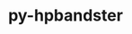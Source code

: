 ---
title: "py-hpbandster"
layout: cache
categories: [package, develop]
meta: {"versions": ["0.7.4"], "compilers": ["gcc@=11.1.0", "gcc@=11.4.0", "gcc@=9.4.0", "oneapi@=2023.2.0", "oneapi@=2023.2.1"], "oss": ["ubuntu20.04"], "platforms": ["linux"], "targets": ["aarch64", "neoverse_v1", "ppc64le", "x86_64_v3"], "stacks": ["e4s", "e4s-arm", "e4s-neoverse_v1", "e4s-oneapi", "e4s-power", "root"], "num_specs": 103, "num_specs_by_stack": {"root": 103, "e4s-arm": 9, "e4s-neoverse_v1": 14, "e4s-power": 26, "e4s": 25, "e4s-oneapi": 29}}
spec_details: [{"hash": "ro5voba7yxu7rih2yt5oveh7giooazbe", "compiler": "gcc@=11.4.0", "versions": ["0.7.4"], "os": "ubuntu20.04", "platform": "linux", "target": "aarch64", "variants": ["build_system=python_pip"], "stacks": ["root", "e4s-arm"], "size": "-", "tarball": "https://binaries.spack.io/develop/build_cache/linux-ubuntu20.04-aarch64/gcc-11.4.0/py-hpbandster-0.7.4/linux-ubuntu20.04-aarch64-gcc-11.4.0-py-hpbandster-0.7.4-ro5voba7yxu7rih2yt5oveh7giooazbe.spack"}, {"hash": "aeslnzdqp72cgdi4fx4ykfc2jdfdhfjw", "compiler": "gcc@=11.4.0", "versions": ["0.7.4"], "os": "ubuntu20.04", "platform": "linux", "target": "aarch64", "variants": ["build_system=python_pip"], "stacks": ["root", "e4s-arm"], "size": "-", "tarball": "https://binaries.spack.io/develop/build_cache/linux-ubuntu20.04-aarch64/gcc-11.4.0/py-hpbandster-0.7.4/linux-ubuntu20.04-aarch64-gcc-11.4.0-py-hpbandster-0.7.4-aeslnzdqp72cgdi4fx4ykfc2jdfdhfjw.spack"}, {"hash": "dtlga5sgqjmv4fmwppry5szid42aeo25", "compiler": "gcc@=11.4.0", "versions": ["0.7.4"], "os": "ubuntu20.04", "platform": "linux", "target": "aarch64", "variants": ["build_system=python_pip"], "stacks": ["root", "e4s-arm"], "size": "-", "tarball": "https://binaries.spack.io/develop/build_cache/linux-ubuntu20.04-aarch64/gcc-11.4.0/py-hpbandster-0.7.4/linux-ubuntu20.04-aarch64-gcc-11.4.0-py-hpbandster-0.7.4-dtlga5sgqjmv4fmwppry5szid42aeo25.spack"}, {"hash": "oos55dmj62fukginzgyrygouhbbjeb62", "compiler": "gcc@=11.4.0", "versions": ["0.7.4"], "os": "ubuntu20.04", "platform": "linux", "target": "aarch64", "variants": ["build_system=python_pip"], "stacks": ["root", "e4s-arm"], "size": "-", "tarball": "https://binaries.spack.io/develop/build_cache/linux-ubuntu20.04-aarch64/gcc-11.4.0/py-hpbandster-0.7.4/linux-ubuntu20.04-aarch64-gcc-11.4.0-py-hpbandster-0.7.4-oos55dmj62fukginzgyrygouhbbjeb62.spack"}, {"hash": "va3x3q4yyaot7oizbve2cacvgkllzbmt", "compiler": "gcc@=11.4.0", "versions": ["0.7.4"], "os": "ubuntu20.04", "platform": "linux", "target": "aarch64", "variants": ["build_system=python_pip"], "stacks": ["root", "e4s-arm"], "size": "-", "tarball": "https://binaries.spack.io/develop/build_cache/linux-ubuntu20.04-aarch64/gcc-11.4.0/py-hpbandster-0.7.4/linux-ubuntu20.04-aarch64-gcc-11.4.0-py-hpbandster-0.7.4-va3x3q4yyaot7oizbve2cacvgkllzbmt.spack"}, {"hash": "3eudsdh7oydgbeabn3jag27bdtzurzwr", "compiler": "gcc@=11.4.0", "versions": ["0.7.4"], "os": "ubuntu20.04", "platform": "linux", "target": "aarch64", "variants": ["build_system=python_pip"], "stacks": ["root", "e4s-arm"], "size": "-", "tarball": "https://binaries.spack.io/develop/build_cache/linux-ubuntu20.04-aarch64/gcc-11.4.0/py-hpbandster-0.7.4/linux-ubuntu20.04-aarch64-gcc-11.4.0-py-hpbandster-0.7.4-3eudsdh7oydgbeabn3jag27bdtzurzwr.spack"}, {"hash": "72ujkhnszj2txo5qjkhsvyonl7kh7tnp", "compiler": "gcc@=11.4.0", "versions": ["0.7.4"], "os": "ubuntu20.04", "platform": "linux", "target": "aarch64", "variants": ["build_system=python_pip"], "stacks": ["root", "e4s-arm"], "size": "-", "tarball": "https://binaries.spack.io/develop/build_cache/linux-ubuntu20.04-aarch64/gcc-11.4.0/py-hpbandster-0.7.4/linux-ubuntu20.04-aarch64-gcc-11.4.0-py-hpbandster-0.7.4-72ujkhnszj2txo5qjkhsvyonl7kh7tnp.spack"}, {"hash": "atlgrix6kyzxisgw4sb5xacu7ujio37r", "compiler": "gcc@=11.4.0", "versions": ["0.7.4"], "os": "ubuntu20.04", "platform": "linux", "target": "aarch64", "variants": ["build_system=python_pip"], "stacks": ["root", "e4s-arm"], "size": "-", "tarball": "https://binaries.spack.io/develop/build_cache/linux-ubuntu20.04-aarch64/gcc-11.4.0/py-hpbandster-0.7.4/linux-ubuntu20.04-aarch64-gcc-11.4.0-py-hpbandster-0.7.4-atlgrix6kyzxisgw4sb5xacu7ujio37r.spack"}, {"hash": "fxbktplbdfzi6roto4bliaydcguxqdre", "compiler": "gcc@=11.4.0", "versions": ["0.7.4"], "os": "ubuntu20.04", "platform": "linux", "target": "aarch64", "variants": ["build_system=python_pip"], "stacks": ["root", "e4s-arm"], "size": "-", "tarball": "https://binaries.spack.io/develop/build_cache/linux-ubuntu20.04-aarch64/gcc-11.4.0/py-hpbandster-0.7.4/linux-ubuntu20.04-aarch64-gcc-11.4.0-py-hpbandster-0.7.4-fxbktplbdfzi6roto4bliaydcguxqdre.spack"}, {"hash": "sbg4bd33swub5tcy3fsm2ewpgafnxsym", "compiler": "gcc@=11.4.0", "versions": ["0.7.4"], "os": "ubuntu20.04", "platform": "linux", "target": "neoverse_v1", "variants": ["build_system=python_pip"], "stacks": ["root", "e4s-neoverse_v1"], "size": "-", "tarball": "https://binaries.spack.io/develop/build_cache/linux-ubuntu20.04-neoverse_v1/gcc-11.4.0/py-hpbandster-0.7.4/linux-ubuntu20.04-neoverse_v1-gcc-11.4.0-py-hpbandster-0.7.4-sbg4bd33swub5tcy3fsm2ewpgafnxsym.spack"}, {"hash": "qc74azjf6j2rg6kdudthnbyqogvdprjy", "compiler": "gcc@=11.4.0", "versions": ["0.7.4"], "os": "ubuntu20.04", "platform": "linux", "target": "neoverse_v1", "variants": ["build_system=python_pip"], "stacks": ["root", "e4s-neoverse_v1"], "size": "-", "tarball": "https://binaries.spack.io/develop/build_cache/linux-ubuntu20.04-neoverse_v1/gcc-11.4.0/py-hpbandster-0.7.4/linux-ubuntu20.04-neoverse_v1-gcc-11.4.0-py-hpbandster-0.7.4-qc74azjf6j2rg6kdudthnbyqogvdprjy.spack"}, {"hash": "2iihqwox7aqmgnqvq6g2kbvm4hnyqp2r", "compiler": "gcc@=11.4.0", "versions": ["0.7.4"], "os": "ubuntu20.04", "platform": "linux", "target": "neoverse_v1", "variants": ["build_system=python_pip"], "stacks": ["root", "e4s-neoverse_v1"], "size": "-", "tarball": "https://binaries.spack.io/develop/build_cache/linux-ubuntu20.04-neoverse_v1/gcc-11.4.0/py-hpbandster-0.7.4/linux-ubuntu20.04-neoverse_v1-gcc-11.4.0-py-hpbandster-0.7.4-2iihqwox7aqmgnqvq6g2kbvm4hnyqp2r.spack"}, {"hash": "z36reu2woosllsejbhknvzepeabmlcni", "compiler": "gcc@=11.4.0", "versions": ["0.7.4"], "os": "ubuntu20.04", "platform": "linux", "target": "neoverse_v1", "variants": ["build_system=python_pip"], "stacks": ["root", "e4s-neoverse_v1"], "size": "-", "tarball": "https://binaries.spack.io/develop/build_cache/linux-ubuntu20.04-neoverse_v1/gcc-11.4.0/py-hpbandster-0.7.4/linux-ubuntu20.04-neoverse_v1-gcc-11.4.0-py-hpbandster-0.7.4-z36reu2woosllsejbhknvzepeabmlcni.spack"}, {"hash": "cwua6rzp3quyrqgo6pj5b5yposlkzmml", "compiler": "gcc@=11.4.0", "versions": ["0.7.4"], "os": "ubuntu20.04", "platform": "linux", "target": "neoverse_v1", "variants": ["build_system=python_pip"], "stacks": ["root", "e4s-neoverse_v1"], "size": "-", "tarball": "https://binaries.spack.io/develop/build_cache/linux-ubuntu20.04-neoverse_v1/gcc-11.4.0/py-hpbandster-0.7.4/linux-ubuntu20.04-neoverse_v1-gcc-11.4.0-py-hpbandster-0.7.4-cwua6rzp3quyrqgo6pj5b5yposlkzmml.spack"}, {"hash": "jlquwp6pgvscdautm4gnglxcvgohhz33", "compiler": "gcc@=11.4.0", "versions": ["0.7.4"], "os": "ubuntu20.04", "platform": "linux", "target": "neoverse_v1", "variants": ["build_system=python_pip"], "stacks": ["root", "e4s-neoverse_v1"], "size": "-", "tarball": "https://binaries.spack.io/develop/build_cache/linux-ubuntu20.04-neoverse_v1/gcc-11.4.0/py-hpbandster-0.7.4/linux-ubuntu20.04-neoverse_v1-gcc-11.4.0-py-hpbandster-0.7.4-jlquwp6pgvscdautm4gnglxcvgohhz33.spack"}, {"hash": "vywekqwtv7jbs5nanclbfg2n5fcwhtvn", "compiler": "gcc@=11.4.0", "versions": ["0.7.4"], "os": "ubuntu20.04", "platform": "linux", "target": "neoverse_v1", "variants": ["build_system=python_pip"], "stacks": ["root", "e4s-neoverse_v1"], "size": "-", "tarball": "https://binaries.spack.io/develop/build_cache/linux-ubuntu20.04-neoverse_v1/gcc-11.4.0/py-hpbandster-0.7.4/linux-ubuntu20.04-neoverse_v1-gcc-11.4.0-py-hpbandster-0.7.4-vywekqwtv7jbs5nanclbfg2n5fcwhtvn.spack"}, {"hash": "hxeyja3mrgr5lljxjx6ludwq3apdl426", "compiler": "gcc@=11.4.0", "versions": ["0.7.4"], "os": "ubuntu20.04", "platform": "linux", "target": "neoverse_v1", "variants": ["build_system=python_pip"], "stacks": ["root", "e4s-neoverse_v1"], "size": "-", "tarball": "https://binaries.spack.io/develop/build_cache/linux-ubuntu20.04-neoverse_v1/gcc-11.4.0/py-hpbandster-0.7.4/linux-ubuntu20.04-neoverse_v1-gcc-11.4.0-py-hpbandster-0.7.4-hxeyja3mrgr5lljxjx6ludwq3apdl426.spack"}, {"hash": "wnb5ce3efl22c6ukc23wbu6uuhw7z3v6", "compiler": "gcc@=11.4.0", "versions": ["0.7.4"], "os": "ubuntu20.04", "platform": "linux", "target": "neoverse_v1", "variants": ["build_system=python_pip"], "stacks": ["root", "e4s-neoverse_v1"], "size": "-", "tarball": "https://binaries.spack.io/develop/build_cache/linux-ubuntu20.04-neoverse_v1/gcc-11.4.0/py-hpbandster-0.7.4/linux-ubuntu20.04-neoverse_v1-gcc-11.4.0-py-hpbandster-0.7.4-wnb5ce3efl22c6ukc23wbu6uuhw7z3v6.spack"}, {"hash": "fv6tony2lplwfjmwctnibw4qsenulqqj", "compiler": "gcc@=11.4.0", "versions": ["0.7.4"], "os": "ubuntu20.04", "platform": "linux", "target": "neoverse_v1", "variants": ["build_system=python_pip"], "stacks": ["root", "e4s-neoverse_v1"], "size": "-", "tarball": "https://binaries.spack.io/develop/build_cache/linux-ubuntu20.04-neoverse_v1/gcc-11.4.0/py-hpbandster-0.7.4/linux-ubuntu20.04-neoverse_v1-gcc-11.4.0-py-hpbandster-0.7.4-fv6tony2lplwfjmwctnibw4qsenulqqj.spack"}, {"hash": "mzgt7c4qcwwdh6ci3gmsjs2clcesoo22", "compiler": "gcc@=11.4.0", "versions": ["0.7.4"], "os": "ubuntu20.04", "platform": "linux", "target": "neoverse_v1", "variants": ["build_system=python_pip"], "stacks": ["root", "e4s-neoverse_v1"], "size": "-", "tarball": "https://binaries.spack.io/develop/build_cache/linux-ubuntu20.04-neoverse_v1/gcc-11.4.0/py-hpbandster-0.7.4/linux-ubuntu20.04-neoverse_v1-gcc-11.4.0-py-hpbandster-0.7.4-mzgt7c4qcwwdh6ci3gmsjs2clcesoo22.spack"}, {"hash": "msuylxwfc2yg2d7c5encccsobo2nxdks", "compiler": "gcc@=11.4.0", "versions": ["0.7.4"], "os": "ubuntu20.04", "platform": "linux", "target": "neoverse_v1", "variants": ["build_system=python_pip"], "stacks": ["root", "e4s-neoverse_v1"], "size": "-", "tarball": "https://binaries.spack.io/develop/build_cache/linux-ubuntu20.04-neoverse_v1/gcc-11.4.0/py-hpbandster-0.7.4/linux-ubuntu20.04-neoverse_v1-gcc-11.4.0-py-hpbandster-0.7.4-msuylxwfc2yg2d7c5encccsobo2nxdks.spack"}, {"hash": "5sydl2zyjixeesixmrfi6w2uspaku2un", "compiler": "gcc@=11.4.0", "versions": ["0.7.4"], "os": "ubuntu20.04", "platform": "linux", "target": "neoverse_v1", "variants": ["build_system=python_pip"], "stacks": ["root", "e4s-neoverse_v1"], "size": "-", "tarball": "https://binaries.spack.io/develop/build_cache/linux-ubuntu20.04-neoverse_v1/gcc-11.4.0/py-hpbandster-0.7.4/linux-ubuntu20.04-neoverse_v1-gcc-11.4.0-py-hpbandster-0.7.4-5sydl2zyjixeesixmrfi6w2uspaku2un.spack"}, {"hash": "f5obwcebeiiueypr6jz7n35ekonp3qod", "compiler": "gcc@=11.4.0", "versions": ["0.7.4"], "os": "ubuntu20.04", "platform": "linux", "target": "neoverse_v1", "variants": ["build_system=python_pip"], "stacks": ["root", "e4s-neoverse_v1"], "size": "-", "tarball": "https://binaries.spack.io/develop/build_cache/linux-ubuntu20.04-neoverse_v1/gcc-11.4.0/py-hpbandster-0.7.4/linux-ubuntu20.04-neoverse_v1-gcc-11.4.0-py-hpbandster-0.7.4-f5obwcebeiiueypr6jz7n35ekonp3qod.spack"}, {"hash": "tuyowdlcdzppxzcszzxi6gpbbm7o6krk", "compiler": "gcc@=11.1.0", "versions": ["0.7.4"], "os": "ubuntu20.04", "platform": "linux", "target": "ppc64le", "variants": ["build_system=python_pip"], "stacks": ["e4s-power", "root"], "size": "-", "tarball": "https://binaries.spack.io/develop/build_cache/linux-ubuntu20.04-ppc64le/gcc-11.1.0/py-hpbandster-0.7.4/linux-ubuntu20.04-ppc64le-gcc-11.1.0-py-hpbandster-0.7.4-tuyowdlcdzppxzcszzxi6gpbbm7o6krk.spack"}, {"hash": "zkeavjxw4buqymnq2cpqz5bykqninevo", "compiler": "gcc@=11.1.0", "versions": ["0.7.4"], "os": "ubuntu20.04", "platform": "linux", "target": "ppc64le", "variants": ["build_system=python_pip"], "stacks": ["e4s-power", "root"], "size": "-", "tarball": "https://binaries.spack.io/develop/build_cache/linux-ubuntu20.04-ppc64le/gcc-11.1.0/py-hpbandster-0.7.4/linux-ubuntu20.04-ppc64le-gcc-11.1.0-py-hpbandster-0.7.4-zkeavjxw4buqymnq2cpqz5bykqninevo.spack"}, {"hash": "y6bwnt4qsyrimaid6scwpfvnlug7cspg", "compiler": "gcc@=9.4.0", "versions": ["0.7.4"], "os": "ubuntu20.04", "platform": "linux", "target": "ppc64le", "variants": ["build_system=python_pip"], "stacks": ["e4s-power", "root"], "size": "-", "tarball": "https://binaries.spack.io/develop/build_cache/linux-ubuntu20.04-ppc64le/gcc-9.4.0/py-hpbandster-0.7.4/linux-ubuntu20.04-ppc64le-gcc-9.4.0-py-hpbandster-0.7.4-y6bwnt4qsyrimaid6scwpfvnlug7cspg.spack"}, {"hash": "4v7cndm5axjkhtolagaylxb7saudh3xa", "compiler": "gcc@=9.4.0", "versions": ["0.7.4"], "os": "ubuntu20.04", "platform": "linux", "target": "ppc64le", "variants": ["build_system=python_pip"], "stacks": ["e4s-power", "root"], "size": "-", "tarball": "https://binaries.spack.io/develop/build_cache/linux-ubuntu20.04-ppc64le/gcc-9.4.0/py-hpbandster-0.7.4/linux-ubuntu20.04-ppc64le-gcc-9.4.0-py-hpbandster-0.7.4-4v7cndm5axjkhtolagaylxb7saudh3xa.spack"}, {"hash": "mjqd4wd4lruou2e2kht63up27v45pihr", "compiler": "gcc@=9.4.0", "versions": ["0.7.4"], "os": "ubuntu20.04", "platform": "linux", "target": "ppc64le", "variants": ["build_system=python_pip"], "stacks": ["e4s-power", "root"], "size": "-", "tarball": "https://binaries.spack.io/develop/build_cache/linux-ubuntu20.04-ppc64le/gcc-9.4.0/py-hpbandster-0.7.4/linux-ubuntu20.04-ppc64le-gcc-9.4.0-py-hpbandster-0.7.4-mjqd4wd4lruou2e2kht63up27v45pihr.spack"}, {"hash": "gw7bpyg2rfolmkksg4tja6gjaxtttbsi", "compiler": "gcc@=9.4.0", "versions": ["0.7.4"], "os": "ubuntu20.04", "platform": "linux", "target": "ppc64le", "variants": ["build_system=python_pip"], "stacks": ["e4s-power", "root"], "size": "-", "tarball": "https://binaries.spack.io/develop/build_cache/linux-ubuntu20.04-ppc64le/gcc-9.4.0/py-hpbandster-0.7.4/linux-ubuntu20.04-ppc64le-gcc-9.4.0-py-hpbandster-0.7.4-gw7bpyg2rfolmkksg4tja6gjaxtttbsi.spack"}, {"hash": "7mglzwrsb7wcuyjd5coa4e2uys3ucgaa", "compiler": "gcc@=9.4.0", "versions": ["0.7.4"], "os": "ubuntu20.04", "platform": "linux", "target": "ppc64le", "variants": ["build_system=python_pip"], "stacks": ["e4s-power", "root"], "size": "-", "tarball": "https://binaries.spack.io/develop/build_cache/linux-ubuntu20.04-ppc64le/gcc-9.4.0/py-hpbandster-0.7.4/linux-ubuntu20.04-ppc64le-gcc-9.4.0-py-hpbandster-0.7.4-7mglzwrsb7wcuyjd5coa4e2uys3ucgaa.spack"}, {"hash": "wdkw2s52rae3cdcgi4dzj5cw3elnd6mj", "compiler": "gcc@=9.4.0", "versions": ["0.7.4"], "os": "ubuntu20.04", "platform": "linux", "target": "ppc64le", "variants": ["build_system=python_pip"], "stacks": ["e4s-power", "root"], "size": "-", "tarball": "https://binaries.spack.io/develop/build_cache/linux-ubuntu20.04-ppc64le/gcc-9.4.0/py-hpbandster-0.7.4/linux-ubuntu20.04-ppc64le-gcc-9.4.0-py-hpbandster-0.7.4-wdkw2s52rae3cdcgi4dzj5cw3elnd6mj.spack"}, {"hash": "ew67vhxwospvrubdrjln52egpvruub2j", "compiler": "gcc@=9.4.0", "versions": ["0.7.4"], "os": "ubuntu20.04", "platform": "linux", "target": "ppc64le", "variants": ["build_system=python_pip"], "stacks": ["e4s-power", "root"], "size": "-", "tarball": "https://binaries.spack.io/develop/build_cache/linux-ubuntu20.04-ppc64le/gcc-9.4.0/py-hpbandster-0.7.4/linux-ubuntu20.04-ppc64le-gcc-9.4.0-py-hpbandster-0.7.4-ew67vhxwospvrubdrjln52egpvruub2j.spack"}, {"hash": "cytow2aykenigl4tthg7ez6vlrrxurlv", "compiler": "gcc@=9.4.0", "versions": ["0.7.4"], "os": "ubuntu20.04", "platform": "linux", "target": "ppc64le", "variants": ["build_system=python_pip"], "stacks": ["e4s-power", "root"], "size": "-", "tarball": "https://binaries.spack.io/develop/build_cache/linux-ubuntu20.04-ppc64le/gcc-9.4.0/py-hpbandster-0.7.4/linux-ubuntu20.04-ppc64le-gcc-9.4.0-py-hpbandster-0.7.4-cytow2aykenigl4tthg7ez6vlrrxurlv.spack"}, {"hash": "m4bkr6xicsq7c6btnfwefussyrgxfj25", "compiler": "gcc@=9.4.0", "versions": ["0.7.4"], "os": "ubuntu20.04", "platform": "linux", "target": "ppc64le", "variants": ["build_system=python_pip"], "stacks": ["e4s-power", "root"], "size": "-", "tarball": "https://binaries.spack.io/develop/build_cache/linux-ubuntu20.04-ppc64le/gcc-9.4.0/py-hpbandster-0.7.4/linux-ubuntu20.04-ppc64le-gcc-9.4.0-py-hpbandster-0.7.4-m4bkr6xicsq7c6btnfwefussyrgxfj25.spack"}, {"hash": "peqtyflemdpewbliuo4qxpb6ukpi77lw", "compiler": "gcc@=9.4.0", "versions": ["0.7.4"], "os": "ubuntu20.04", "platform": "linux", "target": "ppc64le", "variants": ["build_system=python_pip"], "stacks": ["e4s-power", "root"], "size": "-", "tarball": "https://binaries.spack.io/develop/build_cache/linux-ubuntu20.04-ppc64le/gcc-9.4.0/py-hpbandster-0.7.4/linux-ubuntu20.04-ppc64le-gcc-9.4.0-py-hpbandster-0.7.4-peqtyflemdpewbliuo4qxpb6ukpi77lw.spack"}, {"hash": "p25sxxf4uvftfxcmes75uj5j3irjnd4m", "compiler": "gcc@=9.4.0", "versions": ["0.7.4"], "os": "ubuntu20.04", "platform": "linux", "target": "ppc64le", "variants": ["build_system=python_pip"], "stacks": ["e4s-power", "root"], "size": "-", "tarball": "https://binaries.spack.io/develop/build_cache/linux-ubuntu20.04-ppc64le/gcc-9.4.0/py-hpbandster-0.7.4/linux-ubuntu20.04-ppc64le-gcc-9.4.0-py-hpbandster-0.7.4-p25sxxf4uvftfxcmes75uj5j3irjnd4m.spack"}, {"hash": "ps5n3quk3lxwj7cmtjsgor4knynf4iea", "compiler": "gcc@=9.4.0", "versions": ["0.7.4"], "os": "ubuntu20.04", "platform": "linux", "target": "ppc64le", "variants": ["build_system=python_pip"], "stacks": ["e4s-power", "root"], "size": "-", "tarball": "https://binaries.spack.io/develop/build_cache/linux-ubuntu20.04-ppc64le/gcc-9.4.0/py-hpbandster-0.7.4/linux-ubuntu20.04-ppc64le-gcc-9.4.0-py-hpbandster-0.7.4-ps5n3quk3lxwj7cmtjsgor4knynf4iea.spack"}, {"hash": "xvhsam3i2hsnzwf3zr2xoixvvkg7unjc", "compiler": "gcc@=9.4.0", "versions": ["0.7.4"], "os": "ubuntu20.04", "platform": "linux", "target": "ppc64le", "variants": ["build_system=python_pip"], "stacks": ["e4s-power", "root"], "size": "-", "tarball": "https://binaries.spack.io/develop/build_cache/linux-ubuntu20.04-ppc64le/gcc-9.4.0/py-hpbandster-0.7.4/linux-ubuntu20.04-ppc64le-gcc-9.4.0-py-hpbandster-0.7.4-xvhsam3i2hsnzwf3zr2xoixvvkg7unjc.spack"}, {"hash": "inbm2rr66kz5cpzrip2kooxocasu32r4", "compiler": "gcc@=9.4.0", "versions": ["0.7.4"], "os": "ubuntu20.04", "platform": "linux", "target": "ppc64le", "variants": ["build_system=python_pip"], "stacks": ["e4s-power", "root"], "size": "-", "tarball": "https://binaries.spack.io/develop/build_cache/linux-ubuntu20.04-ppc64le/gcc-9.4.0/py-hpbandster-0.7.4/linux-ubuntu20.04-ppc64le-gcc-9.4.0-py-hpbandster-0.7.4-inbm2rr66kz5cpzrip2kooxocasu32r4.spack"}, {"hash": "piqi4mhytmfechfv4hg3ne7pkiegzol5", "compiler": "gcc@=9.4.0", "versions": ["0.7.4"], "os": "ubuntu20.04", "platform": "linux", "target": "ppc64le", "variants": ["build_system=python_pip"], "stacks": ["e4s-power", "root"], "size": "-", "tarball": "https://binaries.spack.io/develop/build_cache/linux-ubuntu20.04-ppc64le/gcc-9.4.0/py-hpbandster-0.7.4/linux-ubuntu20.04-ppc64le-gcc-9.4.0-py-hpbandster-0.7.4-piqi4mhytmfechfv4hg3ne7pkiegzol5.spack"}, {"hash": "aooisqjt54obd32umpjtkw4q53qyfnx3", "compiler": "gcc@=9.4.0", "versions": ["0.7.4"], "os": "ubuntu20.04", "platform": "linux", "target": "ppc64le", "variants": ["build_system=python_pip"], "stacks": ["e4s-power", "root"], "size": "-", "tarball": "https://binaries.spack.io/develop/build_cache/linux-ubuntu20.04-ppc64le/gcc-9.4.0/py-hpbandster-0.7.4/linux-ubuntu20.04-ppc64le-gcc-9.4.0-py-hpbandster-0.7.4-aooisqjt54obd32umpjtkw4q53qyfnx3.spack"}, {"hash": "fjs4hvjvib7vyde4dlvqpkjtlnhvj3tt", "compiler": "gcc@=9.4.0", "versions": ["0.7.4"], "os": "ubuntu20.04", "platform": "linux", "target": "ppc64le", "variants": ["build_system=python_pip"], "stacks": ["e4s-power", "root"], "size": "-", "tarball": "https://binaries.spack.io/develop/build_cache/linux-ubuntu20.04-ppc64le/gcc-9.4.0/py-hpbandster-0.7.4/linux-ubuntu20.04-ppc64le-gcc-9.4.0-py-hpbandster-0.7.4-fjs4hvjvib7vyde4dlvqpkjtlnhvj3tt.spack"}, {"hash": "jwl5xq4jn4vjqbh3inc3nw7d25suyr7g", "compiler": "gcc@=9.4.0", "versions": ["0.7.4"], "os": "ubuntu20.04", "platform": "linux", "target": "ppc64le", "variants": ["build_system=python_pip"], "stacks": ["e4s-power", "root"], "size": "-", "tarball": "https://binaries.spack.io/develop/build_cache/linux-ubuntu20.04-ppc64le/gcc-9.4.0/py-hpbandster-0.7.4/linux-ubuntu20.04-ppc64le-gcc-9.4.0-py-hpbandster-0.7.4-jwl5xq4jn4vjqbh3inc3nw7d25suyr7g.spack"}, {"hash": "rkab2suusmvvfyxjsc2cifuadnavyfpn", "compiler": "gcc@=9.4.0", "versions": ["0.7.4"], "os": "ubuntu20.04", "platform": "linux", "target": "ppc64le", "variants": ["build_system=python_pip"], "stacks": ["e4s-power", "root"], "size": "-", "tarball": "https://binaries.spack.io/develop/build_cache/linux-ubuntu20.04-ppc64le/gcc-9.4.0/py-hpbandster-0.7.4/linux-ubuntu20.04-ppc64le-gcc-9.4.0-py-hpbandster-0.7.4-rkab2suusmvvfyxjsc2cifuadnavyfpn.spack"}, {"hash": "vvt3tfumalxdabtwxgxgi6qbnbjrsgky", "compiler": "gcc@=9.4.0", "versions": ["0.7.4"], "os": "ubuntu20.04", "platform": "linux", "target": "ppc64le", "variants": ["build_system=python_pip"], "stacks": ["e4s-power", "root"], "size": "-", "tarball": "https://binaries.spack.io/develop/build_cache/linux-ubuntu20.04-ppc64le/gcc-9.4.0/py-hpbandster-0.7.4/linux-ubuntu20.04-ppc64le-gcc-9.4.0-py-hpbandster-0.7.4-vvt3tfumalxdabtwxgxgi6qbnbjrsgky.spack"}, {"hash": "gdrn7e3pc7yqvus2f3baratvcyqemxao", "compiler": "gcc@=9.4.0", "versions": ["0.7.4"], "os": "ubuntu20.04", "platform": "linux", "target": "ppc64le", "variants": ["build_system=python_pip"], "stacks": ["e4s-power", "root"], "size": "-", "tarball": "https://binaries.spack.io/develop/build_cache/linux-ubuntu20.04-ppc64le/gcc-9.4.0/py-hpbandster-0.7.4/linux-ubuntu20.04-ppc64le-gcc-9.4.0-py-hpbandster-0.7.4-gdrn7e3pc7yqvus2f3baratvcyqemxao.spack"}, {"hash": "fq4eji6myaexqsokxcw4wzipwge5ihm4", "compiler": "gcc@=9.4.0", "versions": ["0.7.4"], "os": "ubuntu20.04", "platform": "linux", "target": "ppc64le", "variants": ["build_system=python_pip"], "stacks": ["e4s-power", "root"], "size": "-", "tarball": "https://binaries.spack.io/develop/build_cache/linux-ubuntu20.04-ppc64le/gcc-9.4.0/py-hpbandster-0.7.4/linux-ubuntu20.04-ppc64le-gcc-9.4.0-py-hpbandster-0.7.4-fq4eji6myaexqsokxcw4wzipwge5ihm4.spack"}, {"hash": "o5hemxucntkfgfzd3ispdgbg47kbhvn4", "compiler": "gcc@=9.4.0", "versions": ["0.7.4"], "os": "ubuntu20.04", "platform": "linux", "target": "ppc64le", "variants": ["build_system=python_pip"], "stacks": ["e4s-power", "root"], "size": "-", "tarball": "https://binaries.spack.io/develop/build_cache/linux-ubuntu20.04-ppc64le/gcc-9.4.0/py-hpbandster-0.7.4/linux-ubuntu20.04-ppc64le-gcc-9.4.0-py-hpbandster-0.7.4-o5hemxucntkfgfzd3ispdgbg47kbhvn4.spack"}, {"hash": "f3o42vbttwmdiuyuhrs7ef3qqppikyjj", "compiler": "gcc@=9.4.0", "versions": ["0.7.4"], "os": "ubuntu20.04", "platform": "linux", "target": "ppc64le", "variants": ["build_system=python_pip"], "stacks": ["e4s-power", "root"], "size": "-", "tarball": "https://binaries.spack.io/develop/build_cache/linux-ubuntu20.04-ppc64le/gcc-9.4.0/py-hpbandster-0.7.4/linux-ubuntu20.04-ppc64le-gcc-9.4.0-py-hpbandster-0.7.4-f3o42vbttwmdiuyuhrs7ef3qqppikyjj.spack"}, {"hash": "dhv675vemf3xc5dqs3e2hkmzcc6ecxh2", "compiler": "gcc@=11.1.0", "versions": ["0.7.4"], "os": "ubuntu20.04", "platform": "linux", "target": "x86_64_v3", "variants": ["build_system=python_pip"], "stacks": ["e4s", "root"], "size": "-", "tarball": "https://binaries.spack.io/develop/build_cache/linux-ubuntu20.04-x86_64_v3/gcc-11.1.0/py-hpbandster-0.7.4/linux-ubuntu20.04-x86_64_v3-gcc-11.1.0-py-hpbandster-0.7.4-dhv675vemf3xc5dqs3e2hkmzcc6ecxh2.spack"}, {"hash": "4ccseibklt4o7pimmlwyyoftkv7a354j", "compiler": "gcc@=11.1.0", "versions": ["0.7.4"], "os": "ubuntu20.04", "platform": "linux", "target": "x86_64_v3", "variants": ["build_system=python_pip"], "stacks": ["e4s", "root"], "size": "-", "tarball": "https://binaries.spack.io/develop/build_cache/linux-ubuntu20.04-x86_64_v3/gcc-11.1.0/py-hpbandster-0.7.4/linux-ubuntu20.04-x86_64_v3-gcc-11.1.0-py-hpbandster-0.7.4-4ccseibklt4o7pimmlwyyoftkv7a354j.spack"}, {"hash": "7t5jig4uvr2uwmcpspezftr5qfxl57zl", "compiler": "gcc@=11.4.0", "versions": ["0.7.4"], "os": "ubuntu20.04", "platform": "linux", "target": "x86_64_v3", "variants": ["build_system=python_pip"], "stacks": ["e4s", "root"], "size": "-", "tarball": "https://binaries.spack.io/develop/build_cache/linux-ubuntu20.04-x86_64_v3/gcc-11.4.0/py-hpbandster-0.7.4/linux-ubuntu20.04-x86_64_v3-gcc-11.4.0-py-hpbandster-0.7.4-7t5jig4uvr2uwmcpspezftr5qfxl57zl.spack"}, {"hash": "3ruirkammdcumk7bif2v7umn2fvntwui", "compiler": "gcc@=11.4.0", "versions": ["0.7.4"], "os": "ubuntu20.04", "platform": "linux", "target": "x86_64_v3", "variants": ["build_system=python_pip"], "stacks": ["e4s", "root"], "size": "-", "tarball": "https://binaries.spack.io/develop/build_cache/linux-ubuntu20.04-x86_64_v3/gcc-11.4.0/py-hpbandster-0.7.4/linux-ubuntu20.04-x86_64_v3-gcc-11.4.0-py-hpbandster-0.7.4-3ruirkammdcumk7bif2v7umn2fvntwui.spack"}, {"hash": "wzabj2b7tsxidjocqnagt4o7pk5erche", "compiler": "gcc@=11.4.0", "versions": ["0.7.4"], "os": "ubuntu20.04", "platform": "linux", "target": "x86_64_v3", "variants": ["build_system=python_pip"], "stacks": ["e4s", "root"], "size": "-", "tarball": "https://binaries.spack.io/develop/build_cache/linux-ubuntu20.04-x86_64_v3/gcc-11.4.0/py-hpbandster-0.7.4/linux-ubuntu20.04-x86_64_v3-gcc-11.4.0-py-hpbandster-0.7.4-wzabj2b7tsxidjocqnagt4o7pk5erche.spack"}, {"hash": "rzvqctwuycfyz7o5aimzjxb2anxokbos", "compiler": "gcc@=11.4.0", "versions": ["0.7.4"], "os": "ubuntu20.04", "platform": "linux", "target": "x86_64_v3", "variants": ["build_system=python_pip"], "stacks": ["e4s", "root"], "size": "-", "tarball": "https://binaries.spack.io/develop/build_cache/linux-ubuntu20.04-x86_64_v3/gcc-11.4.0/py-hpbandster-0.7.4/linux-ubuntu20.04-x86_64_v3-gcc-11.4.0-py-hpbandster-0.7.4-rzvqctwuycfyz7o5aimzjxb2anxokbos.spack"}, {"hash": "n3244tcoyaspng67otsivab6k7i5b3fx", "compiler": "gcc@=11.4.0", "versions": ["0.7.4"], "os": "ubuntu20.04", "platform": "linux", "target": "x86_64_v3", "variants": ["build_system=python_pip"], "stacks": ["e4s", "root"], "size": "-", "tarball": "https://binaries.spack.io/develop/build_cache/linux-ubuntu20.04-x86_64_v3/gcc-11.4.0/py-hpbandster-0.7.4/linux-ubuntu20.04-x86_64_v3-gcc-11.4.0-py-hpbandster-0.7.4-n3244tcoyaspng67otsivab6k7i5b3fx.spack"}, {"hash": "6sb3zv7kgmnpebo367fvf6fnm2gh42ec", "compiler": "gcc@=11.4.0", "versions": ["0.7.4"], "os": "ubuntu20.04", "platform": "linux", "target": "x86_64_v3", "variants": ["build_system=python_pip"], "stacks": ["e4s", "root"], "size": "-", "tarball": "https://binaries.spack.io/develop/build_cache/linux-ubuntu20.04-x86_64_v3/gcc-11.4.0/py-hpbandster-0.7.4/linux-ubuntu20.04-x86_64_v3-gcc-11.4.0-py-hpbandster-0.7.4-6sb3zv7kgmnpebo367fvf6fnm2gh42ec.spack"}, {"hash": "rjlr2iomfoedwbkreso37ejr65mvaa4d", "compiler": "gcc@=11.4.0", "versions": ["0.7.4"], "os": "ubuntu20.04", "platform": "linux", "target": "x86_64_v3", "variants": ["build_system=python_pip"], "stacks": ["e4s", "root"], "size": "-", "tarball": "https://binaries.spack.io/develop/build_cache/linux-ubuntu20.04-x86_64_v3/gcc-11.4.0/py-hpbandster-0.7.4/linux-ubuntu20.04-x86_64_v3-gcc-11.4.0-py-hpbandster-0.7.4-rjlr2iomfoedwbkreso37ejr65mvaa4d.spack"}, {"hash": "ik37rcxrdtk4bxgjtyarvlxf7orkmwnq", "compiler": "gcc@=11.4.0", "versions": ["0.7.4"], "os": "ubuntu20.04", "platform": "linux", "target": "x86_64_v3", "variants": ["build_system=python_pip"], "stacks": ["e4s", "root"], "size": "-", "tarball": "https://binaries.spack.io/develop/build_cache/linux-ubuntu20.04-x86_64_v3/gcc-11.4.0/py-hpbandster-0.7.4/linux-ubuntu20.04-x86_64_v3-gcc-11.4.0-py-hpbandster-0.7.4-ik37rcxrdtk4bxgjtyarvlxf7orkmwnq.spack"}, {"hash": "u4vwsih7n33rzcrbutdrjfvf5mvyuc2w", "compiler": "gcc@=11.4.0", "versions": ["0.7.4"], "os": "ubuntu20.04", "platform": "linux", "target": "x86_64_v3", "variants": ["build_system=python_pip"], "stacks": ["e4s", "root"], "size": "-", "tarball": "https://binaries.spack.io/develop/build_cache/linux-ubuntu20.04-x86_64_v3/gcc-11.4.0/py-hpbandster-0.7.4/linux-ubuntu20.04-x86_64_v3-gcc-11.4.0-py-hpbandster-0.7.4-u4vwsih7n33rzcrbutdrjfvf5mvyuc2w.spack"}, {"hash": "dvfgiwv2u7fp6fojbldkhjfjqxvo7i3c", "compiler": "gcc@=11.4.0", "versions": ["0.7.4"], "os": "ubuntu20.04", "platform": "linux", "target": "x86_64_v3", "variants": ["build_system=python_pip"], "stacks": ["e4s", "root"], "size": "-", "tarball": "https://binaries.spack.io/develop/build_cache/linux-ubuntu20.04-x86_64_v3/gcc-11.4.0/py-hpbandster-0.7.4/linux-ubuntu20.04-x86_64_v3-gcc-11.4.0-py-hpbandster-0.7.4-dvfgiwv2u7fp6fojbldkhjfjqxvo7i3c.spack"}, {"hash": "zntexkcd7f7psnz6eb5gu5dipsrbpbiz", "compiler": "gcc@=11.4.0", "versions": ["0.7.4"], "os": "ubuntu20.04", "platform": "linux", "target": "x86_64_v3", "variants": ["build_system=python_pip"], "stacks": ["e4s", "root"], "size": "-", "tarball": "https://binaries.spack.io/develop/build_cache/linux-ubuntu20.04-x86_64_v3/gcc-11.4.0/py-hpbandster-0.7.4/linux-ubuntu20.04-x86_64_v3-gcc-11.4.0-py-hpbandster-0.7.4-zntexkcd7f7psnz6eb5gu5dipsrbpbiz.spack"}, {"hash": "hzd57e5ak5qlmdvywj6hdhh4ngvn77d2", "compiler": "gcc@=11.4.0", "versions": ["0.7.4"], "os": "ubuntu20.04", "platform": "linux", "target": "x86_64_v3", "variants": ["build_system=python_pip"], "stacks": ["e4s", "root"], "size": "-", "tarball": "https://binaries.spack.io/develop/build_cache/linux-ubuntu20.04-x86_64_v3/gcc-11.4.0/py-hpbandster-0.7.4/linux-ubuntu20.04-x86_64_v3-gcc-11.4.0-py-hpbandster-0.7.4-hzd57e5ak5qlmdvywj6hdhh4ngvn77d2.spack"}, {"hash": "pzm3bj2ea446q2kxwlwnxjwzvrnegbqw", "compiler": "gcc@=11.4.0", "versions": ["0.7.4"], "os": "ubuntu20.04", "platform": "linux", "target": "x86_64_v3", "variants": ["build_system=python_pip"], "stacks": ["e4s", "root"], "size": "-", "tarball": "https://binaries.spack.io/develop/build_cache/linux-ubuntu20.04-x86_64_v3/gcc-11.4.0/py-hpbandster-0.7.4/linux-ubuntu20.04-x86_64_v3-gcc-11.4.0-py-hpbandster-0.7.4-pzm3bj2ea446q2kxwlwnxjwzvrnegbqw.spack"}, {"hash": "e5n3jmggqndozxokwnxtprinxyzih5nx", "compiler": "gcc@=11.4.0", "versions": ["0.7.4"], "os": "ubuntu20.04", "platform": "linux", "target": "x86_64_v3", "variants": ["build_system=python_pip"], "stacks": ["e4s", "root"], "size": "-", "tarball": "https://binaries.spack.io/develop/build_cache/linux-ubuntu20.04-x86_64_v3/gcc-11.4.0/py-hpbandster-0.7.4/linux-ubuntu20.04-x86_64_v3-gcc-11.4.0-py-hpbandster-0.7.4-e5n3jmggqndozxokwnxtprinxyzih5nx.spack"}, {"hash": "f6bxupmz2xxsx2hxqhlinkxoeybks67g", "compiler": "gcc@=11.4.0", "versions": ["0.7.4"], "os": "ubuntu20.04", "platform": "linux", "target": "x86_64_v3", "variants": ["build_system=python_pip"], "stacks": ["e4s", "root"], "size": "-", "tarball": "https://binaries.spack.io/develop/build_cache/linux-ubuntu20.04-x86_64_v3/gcc-11.4.0/py-hpbandster-0.7.4/linux-ubuntu20.04-x86_64_v3-gcc-11.4.0-py-hpbandster-0.7.4-f6bxupmz2xxsx2hxqhlinkxoeybks67g.spack"}, {"hash": "5yxs3snl4xwkazhhuimoyecf2s7fvrgd", "compiler": "gcc@=11.4.0", "versions": ["0.7.4"], "os": "ubuntu20.04", "platform": "linux", "target": "x86_64_v3", "variants": ["build_system=python_pip"], "stacks": ["e4s", "root"], "size": "-", "tarball": "https://binaries.spack.io/develop/build_cache/linux-ubuntu20.04-x86_64_v3/gcc-11.4.0/py-hpbandster-0.7.4/linux-ubuntu20.04-x86_64_v3-gcc-11.4.0-py-hpbandster-0.7.4-5yxs3snl4xwkazhhuimoyecf2s7fvrgd.spack"}, {"hash": "cpbzl7iemefdbzwg4gc27weu4gabo2s3", "compiler": "gcc@=11.4.0", "versions": ["0.7.4"], "os": "ubuntu20.04", "platform": "linux", "target": "x86_64_v3", "variants": ["build_system=python_pip"], "stacks": ["e4s", "root"], "size": "-", "tarball": "https://binaries.spack.io/develop/build_cache/linux-ubuntu20.04-x86_64_v3/gcc-11.4.0/py-hpbandster-0.7.4/linux-ubuntu20.04-x86_64_v3-gcc-11.4.0-py-hpbandster-0.7.4-cpbzl7iemefdbzwg4gc27weu4gabo2s3.spack"}, {"hash": "heocj3pjjdx253wo7suwbx3x4ayjeirw", "compiler": "gcc@=11.4.0", "versions": ["0.7.4"], "os": "ubuntu20.04", "platform": "linux", "target": "x86_64_v3", "variants": ["build_system=python_pip"], "stacks": ["e4s", "root"], "size": "-", "tarball": "https://binaries.spack.io/develop/build_cache/linux-ubuntu20.04-x86_64_v3/gcc-11.4.0/py-hpbandster-0.7.4/linux-ubuntu20.04-x86_64_v3-gcc-11.4.0-py-hpbandster-0.7.4-heocj3pjjdx253wo7suwbx3x4ayjeirw.spack"}, {"hash": "h2wszpkupxakaro7aludmt4fsoynndeu", "compiler": "gcc@=11.4.0", "versions": ["0.7.4"], "os": "ubuntu20.04", "platform": "linux", "target": "x86_64_v3", "variants": ["build_system=python_pip"], "stacks": ["e4s", "root"], "size": "-", "tarball": "https://binaries.spack.io/develop/build_cache/linux-ubuntu20.04-x86_64_v3/gcc-11.4.0/py-hpbandster-0.7.4/linux-ubuntu20.04-x86_64_v3-gcc-11.4.0-py-hpbandster-0.7.4-h2wszpkupxakaro7aludmt4fsoynndeu.spack"}, {"hash": "u26qvneyh5xzenwjhves5cfukdqakxam", "compiler": "gcc@=11.4.0", "versions": ["0.7.4"], "os": "ubuntu20.04", "platform": "linux", "target": "x86_64_v3", "variants": ["build_system=python_pip"], "stacks": ["e4s", "root"], "size": "-", "tarball": "https://binaries.spack.io/develop/build_cache/linux-ubuntu20.04-x86_64_v3/gcc-11.4.0/py-hpbandster-0.7.4/linux-ubuntu20.04-x86_64_v3-gcc-11.4.0-py-hpbandster-0.7.4-u26qvneyh5xzenwjhves5cfukdqakxam.spack"}, {"hash": "r4o6eszlewrz25gmelplmjd62q7mgwnd", "compiler": "gcc@=11.4.0", "versions": ["0.7.4"], "os": "ubuntu20.04", "platform": "linux", "target": "x86_64_v3", "variants": ["build_system=python_pip"], "stacks": ["e4s", "root"], "size": "-", "tarball": "https://binaries.spack.io/develop/build_cache/linux-ubuntu20.04-x86_64_v3/gcc-11.4.0/py-hpbandster-0.7.4/linux-ubuntu20.04-x86_64_v3-gcc-11.4.0-py-hpbandster-0.7.4-r4o6eszlewrz25gmelplmjd62q7mgwnd.spack"}, {"hash": "vxt6danep7ko6hpozq74ldvw53ukawas", "compiler": "gcc@=11.4.0", "versions": ["0.7.4"], "os": "ubuntu20.04", "platform": "linux", "target": "x86_64_v3", "variants": ["build_system=python_pip"], "stacks": ["e4s", "root"], "size": "-", "tarball": "https://binaries.spack.io/develop/build_cache/linux-ubuntu20.04-x86_64_v3/gcc-11.4.0/py-hpbandster-0.7.4/linux-ubuntu20.04-x86_64_v3-gcc-11.4.0-py-hpbandster-0.7.4-vxt6danep7ko6hpozq74ldvw53ukawas.spack"}, {"hash": "ibhgoxgzkn7fl7gtaizs7hpeymuj4dcb", "compiler": "gcc@=11.4.0", "versions": ["0.7.4"], "os": "ubuntu20.04", "platform": "linux", "target": "x86_64_v3", "variants": ["build_system=python_pip"], "stacks": ["e4s", "root"], "size": "-", "tarball": "https://binaries.spack.io/develop/build_cache/linux-ubuntu20.04-x86_64_v3/gcc-11.4.0/py-hpbandster-0.7.4/linux-ubuntu20.04-x86_64_v3-gcc-11.4.0-py-hpbandster-0.7.4-ibhgoxgzkn7fl7gtaizs7hpeymuj4dcb.spack"}, {"hash": "5w4y5so3fkpgte7xo2x3et6frzamtwm7", "compiler": "oneapi@=2023.2.0", "versions": ["0.7.4"], "os": "ubuntu20.04", "platform": "linux", "target": "x86_64_v3", "variants": ["build_system=python_pip"], "stacks": ["e4s-oneapi", "root"], "size": "-", "tarball": "https://binaries.spack.io/develop/build_cache/linux-ubuntu20.04-x86_64_v3/oneapi-2023.2.0/py-hpbandster-0.7.4/linux-ubuntu20.04-x86_64_v3-oneapi-2023.2.0-py-hpbandster-0.7.4-5w4y5so3fkpgte7xo2x3et6frzamtwm7.spack"}, {"hash": "fyfucwwzuww5ri5g7rdj4xc2cvhi6qbl", "compiler": "oneapi@=2023.2.0", "versions": ["0.7.4"], "os": "ubuntu20.04", "platform": "linux", "target": "x86_64_v3", "variants": ["build_system=python_pip"], "stacks": ["e4s-oneapi", "root"], "size": "-", "tarball": "https://binaries.spack.io/develop/build_cache/linux-ubuntu20.04-x86_64_v3/oneapi-2023.2.0/py-hpbandster-0.7.4/linux-ubuntu20.04-x86_64_v3-oneapi-2023.2.0-py-hpbandster-0.7.4-fyfucwwzuww5ri5g7rdj4xc2cvhi6qbl.spack"}, {"hash": "nunm3iyow64ipm4bmrzz2d5wdlldimug", "compiler": "oneapi@=2023.2.0", "versions": ["0.7.4"], "os": "ubuntu20.04", "platform": "linux", "target": "x86_64_v3", "variants": ["build_system=python_pip"], "stacks": ["e4s-oneapi", "root"], "size": "-", "tarball": "https://binaries.spack.io/develop/build_cache/linux-ubuntu20.04-x86_64_v3/oneapi-2023.2.0/py-hpbandster-0.7.4/linux-ubuntu20.04-x86_64_v3-oneapi-2023.2.0-py-hpbandster-0.7.4-nunm3iyow64ipm4bmrzz2d5wdlldimug.spack"}, {"hash": "7zxmec5hbfdi24p5nhdowxylbyyq4c6m", "compiler": "oneapi@=2023.2.0", "versions": ["0.7.4"], "os": "ubuntu20.04", "platform": "linux", "target": "x86_64_v3", "variants": ["build_system=python_pip"], "stacks": ["e4s-oneapi", "root"], "size": "-", "tarball": "https://binaries.spack.io/develop/build_cache/linux-ubuntu20.04-x86_64_v3/oneapi-2023.2.0/py-hpbandster-0.7.4/linux-ubuntu20.04-x86_64_v3-oneapi-2023.2.0-py-hpbandster-0.7.4-7zxmec5hbfdi24p5nhdowxylbyyq4c6m.spack"}, {"hash": "6r5fyshoxny2wubxaftxkym3rusjdtq2", "compiler": "oneapi@=2023.2.1", "versions": ["0.7.4"], "os": "ubuntu20.04", "platform": "linux", "target": "x86_64_v3", "variants": ["build_system=python_pip"], "stacks": ["e4s-oneapi", "root"], "size": "-", "tarball": "https://binaries.spack.io/develop/build_cache/linux-ubuntu20.04-x86_64_v3/oneapi-2023.2.1/py-hpbandster-0.7.4/linux-ubuntu20.04-x86_64_v3-oneapi-2023.2.1-py-hpbandster-0.7.4-6r5fyshoxny2wubxaftxkym3rusjdtq2.spack"}, {"hash": "amnr7nmz7wg6lebtznvb6hjeewspd2bo", "compiler": "oneapi@=2023.2.1", "versions": ["0.7.4"], "os": "ubuntu20.04", "platform": "linux", "target": "x86_64_v3", "variants": ["build_system=python_pip"], "stacks": ["e4s-oneapi", "root"], "size": "-", "tarball": "https://binaries.spack.io/develop/build_cache/linux-ubuntu20.04-x86_64_v3/oneapi-2023.2.1/py-hpbandster-0.7.4/linux-ubuntu20.04-x86_64_v3-oneapi-2023.2.1-py-hpbandster-0.7.4-amnr7nmz7wg6lebtznvb6hjeewspd2bo.spack"}, {"hash": "5uydbmj7jwgddpaculfexlcmujhvnj5b", "compiler": "oneapi@=2023.2.1", "versions": ["0.7.4"], "os": "ubuntu20.04", "platform": "linux", "target": "x86_64_v3", "variants": ["build_system=python_pip"], "stacks": ["e4s-oneapi", "root"], "size": "-", "tarball": "https://binaries.spack.io/develop/build_cache/linux-ubuntu20.04-x86_64_v3/oneapi-2023.2.1/py-hpbandster-0.7.4/linux-ubuntu20.04-x86_64_v3-oneapi-2023.2.1-py-hpbandster-0.7.4-5uydbmj7jwgddpaculfexlcmujhvnj5b.spack"}, {"hash": "hnkbwuhtkihcbcgg7qvjxhywlc57aceu", "compiler": "oneapi@=2023.2.1", "versions": ["0.7.4"], "os": "ubuntu20.04", "platform": "linux", "target": "x86_64_v3", "variants": ["build_system=python_pip"], "stacks": ["e4s-oneapi", "root"], "size": "-", "tarball": "https://binaries.spack.io/develop/build_cache/linux-ubuntu20.04-x86_64_v3/oneapi-2023.2.1/py-hpbandster-0.7.4/linux-ubuntu20.04-x86_64_v3-oneapi-2023.2.1-py-hpbandster-0.7.4-hnkbwuhtkihcbcgg7qvjxhywlc57aceu.spack"}, {"hash": "kxfb27unurblbodzhf3ebxgruxd4drgb", "compiler": "oneapi@=2023.2.1", "versions": ["0.7.4"], "os": "ubuntu20.04", "platform": "linux", "target": "x86_64_v3", "variants": ["build_system=python_pip"], "stacks": ["e4s-oneapi", "root"], "size": "-", "tarball": "https://binaries.spack.io/develop/build_cache/linux-ubuntu20.04-x86_64_v3/oneapi-2023.2.1/py-hpbandster-0.7.4/linux-ubuntu20.04-x86_64_v3-oneapi-2023.2.1-py-hpbandster-0.7.4-kxfb27unurblbodzhf3ebxgruxd4drgb.spack"}, {"hash": "ija5qpr62ptga2sbp3lclur34e4m6tko", "compiler": "oneapi@=2023.2.1", "versions": ["0.7.4"], "os": "ubuntu20.04", "platform": "linux", "target": "x86_64_v3", "variants": ["build_system=python_pip"], "stacks": ["e4s-oneapi", "root"], "size": "-", "tarball": "https://binaries.spack.io/develop/build_cache/linux-ubuntu20.04-x86_64_v3/oneapi-2023.2.1/py-hpbandster-0.7.4/linux-ubuntu20.04-x86_64_v3-oneapi-2023.2.1-py-hpbandster-0.7.4-ija5qpr62ptga2sbp3lclur34e4m6tko.spack"}, {"hash": "ixosyw2cimpfsh67afngoig42uulkfxk", "compiler": "oneapi@=2023.2.1", "versions": ["0.7.4"], "os": "ubuntu20.04", "platform": "linux", "target": "x86_64_v3", "variants": ["build_system=python_pip"], "stacks": ["e4s-oneapi", "root"], "size": "-", "tarball": "https://binaries.spack.io/develop/build_cache/linux-ubuntu20.04-x86_64_v3/oneapi-2023.2.1/py-hpbandster-0.7.4/linux-ubuntu20.04-x86_64_v3-oneapi-2023.2.1-py-hpbandster-0.7.4-ixosyw2cimpfsh67afngoig42uulkfxk.spack"}, {"hash": "7zojp7ownbnris2jqk7347hggomt5y3f", "compiler": "oneapi@=2023.2.1", "versions": ["0.7.4"], "os": "ubuntu20.04", "platform": "linux", "target": "x86_64_v3", "variants": ["build_system=python_pip"], "stacks": ["e4s-oneapi", "root"], "size": "-", "tarball": "https://binaries.spack.io/develop/build_cache/linux-ubuntu20.04-x86_64_v3/oneapi-2023.2.1/py-hpbandster-0.7.4/linux-ubuntu20.04-x86_64_v3-oneapi-2023.2.1-py-hpbandster-0.7.4-7zojp7ownbnris2jqk7347hggomt5y3f.spack"}, {"hash": "nrcuqryt64nmyoe6u65cen5chvc2prjq", "compiler": "oneapi@=2023.2.1", "versions": ["0.7.4"], "os": "ubuntu20.04", "platform": "linux", "target": "x86_64_v3", "variants": ["build_system=python_pip"], "stacks": ["e4s-oneapi", "root"], "size": "-", "tarball": "https://binaries.spack.io/develop/build_cache/linux-ubuntu20.04-x86_64_v3/oneapi-2023.2.1/py-hpbandster-0.7.4/linux-ubuntu20.04-x86_64_v3-oneapi-2023.2.1-py-hpbandster-0.7.4-nrcuqryt64nmyoe6u65cen5chvc2prjq.spack"}, {"hash": "epzgvsbwu6aosjf2vnnzency5tznaokh", "compiler": "oneapi@=2023.2.1", "versions": ["0.7.4"], "os": "ubuntu20.04", "platform": "linux", "target": "x86_64_v3", "variants": ["build_system=python_pip"], "stacks": ["e4s-oneapi", "root"], "size": "-", "tarball": "https://binaries.spack.io/develop/build_cache/linux-ubuntu20.04-x86_64_v3/oneapi-2023.2.1/py-hpbandster-0.7.4/linux-ubuntu20.04-x86_64_v3-oneapi-2023.2.1-py-hpbandster-0.7.4-epzgvsbwu6aosjf2vnnzency5tznaokh.spack"}, {"hash": "ndy5v3egrql5gxiforgy2bpl6fouox6r", "compiler": "oneapi@=2023.2.1", "versions": ["0.7.4"], "os": "ubuntu20.04", "platform": "linux", "target": "x86_64_v3", "variants": ["build_system=python_pip"], "stacks": ["e4s-oneapi", "root"], "size": "-", "tarball": "https://binaries.spack.io/develop/build_cache/linux-ubuntu20.04-x86_64_v3/oneapi-2023.2.1/py-hpbandster-0.7.4/linux-ubuntu20.04-x86_64_v3-oneapi-2023.2.1-py-hpbandster-0.7.4-ndy5v3egrql5gxiforgy2bpl6fouox6r.spack"}, {"hash": "npclh6xznwrybf2hus2ivdhzg6ilwxx4", "compiler": "oneapi@=2023.2.1", "versions": ["0.7.4"], "os": "ubuntu20.04", "platform": "linux", "target": "x86_64_v3", "variants": ["build_system=python_pip"], "stacks": ["e4s-oneapi", "root"], "size": "-", "tarball": "https://binaries.spack.io/develop/build_cache/linux-ubuntu20.04-x86_64_v3/oneapi-2023.2.1/py-hpbandster-0.7.4/linux-ubuntu20.04-x86_64_v3-oneapi-2023.2.1-py-hpbandster-0.7.4-npclh6xznwrybf2hus2ivdhzg6ilwxx4.spack"}, {"hash": "ktbncvzbbu6w5cfmzj5h3vmowdonzqfx", "compiler": "oneapi@=2023.2.1", "versions": ["0.7.4"], "os": "ubuntu20.04", "platform": "linux", "target": "x86_64_v3", "variants": ["build_system=python_pip"], "stacks": ["e4s-oneapi", "root"], "size": "-", "tarball": "https://binaries.spack.io/develop/build_cache/linux-ubuntu20.04-x86_64_v3/oneapi-2023.2.1/py-hpbandster-0.7.4/linux-ubuntu20.04-x86_64_v3-oneapi-2023.2.1-py-hpbandster-0.7.4-ktbncvzbbu6w5cfmzj5h3vmowdonzqfx.spack"}, {"hash": "46zcbjo5whs5362fimuox62duwda63jw", "compiler": "oneapi@=2023.2.1", "versions": ["0.7.4"], "os": "ubuntu20.04", "platform": "linux", "target": "x86_64_v3", "variants": ["build_system=python_pip"], "stacks": ["e4s-oneapi", "root"], "size": "-", "tarball": "https://binaries.spack.io/develop/build_cache/linux-ubuntu20.04-x86_64_v3/oneapi-2023.2.1/py-hpbandster-0.7.4/linux-ubuntu20.04-x86_64_v3-oneapi-2023.2.1-py-hpbandster-0.7.4-46zcbjo5whs5362fimuox62duwda63jw.spack"}, {"hash": "rad54w4szmcjx4pbtbhzd6j4mfahfe4d", "compiler": "oneapi@=2023.2.1", "versions": ["0.7.4"], "os": "ubuntu20.04", "platform": "linux", "target": "x86_64_v3", "variants": ["build_system=python_pip"], "stacks": ["e4s-oneapi", "root"], "size": "-", "tarball": "https://binaries.spack.io/develop/build_cache/linux-ubuntu20.04-x86_64_v3/oneapi-2023.2.1/py-hpbandster-0.7.4/linux-ubuntu20.04-x86_64_v3-oneapi-2023.2.1-py-hpbandster-0.7.4-rad54w4szmcjx4pbtbhzd6j4mfahfe4d.spack"}, {"hash": "zeezrnbytgdh5kuc7b274y2w2gxne6uf", "compiler": "oneapi@=2023.2.1", "versions": ["0.7.4"], "os": "ubuntu20.04", "platform": "linux", "target": "x86_64_v3", "variants": ["build_system=python_pip"], "stacks": ["e4s-oneapi", "root"], "size": "-", "tarball": "https://binaries.spack.io/develop/build_cache/linux-ubuntu20.04-x86_64_v3/oneapi-2023.2.1/py-hpbandster-0.7.4/linux-ubuntu20.04-x86_64_v3-oneapi-2023.2.1-py-hpbandster-0.7.4-zeezrnbytgdh5kuc7b274y2w2gxne6uf.spack"}, {"hash": "njk6bt4jurhalnhrdub2e6qjqfjl7clo", "compiler": "oneapi@=2023.2.1", "versions": ["0.7.4"], "os": "ubuntu20.04", "platform": "linux", "target": "x86_64_v3", "variants": ["build_system=python_pip"], "stacks": ["e4s-oneapi", "root"], "size": "-", "tarball": "https://binaries.spack.io/develop/build_cache/linux-ubuntu20.04-x86_64_v3/oneapi-2023.2.1/py-hpbandster-0.7.4/linux-ubuntu20.04-x86_64_v3-oneapi-2023.2.1-py-hpbandster-0.7.4-njk6bt4jurhalnhrdub2e6qjqfjl7clo.spack"}, {"hash": "oad6oapcqocnloiq7v4to4btrwgbwrmg", "compiler": "oneapi@=2023.2.1", "versions": ["0.7.4"], "os": "ubuntu20.04", "platform": "linux", "target": "x86_64_v3", "variants": ["build_system=python_pip"], "stacks": ["e4s-oneapi", "root"], "size": "-", "tarball": "https://binaries.spack.io/develop/build_cache/linux-ubuntu20.04-x86_64_v3/oneapi-2023.2.1/py-hpbandster-0.7.4/linux-ubuntu20.04-x86_64_v3-oneapi-2023.2.1-py-hpbandster-0.7.4-oad6oapcqocnloiq7v4to4btrwgbwrmg.spack"}, {"hash": "4ksb44q6p4mlprlsf667jqmykmtyx2go", "compiler": "oneapi@=2023.2.1", "versions": ["0.7.4"], "os": "ubuntu20.04", "platform": "linux", "target": "x86_64_v3", "variants": ["build_system=python_pip"], "stacks": ["e4s-oneapi", "root"], "size": "-", "tarball": "https://binaries.spack.io/develop/build_cache/linux-ubuntu20.04-x86_64_v3/oneapi-2023.2.1/py-hpbandster-0.7.4/linux-ubuntu20.04-x86_64_v3-oneapi-2023.2.1-py-hpbandster-0.7.4-4ksb44q6p4mlprlsf667jqmykmtyx2go.spack"}, {"hash": "6sub2l3b2ovk5uskprmjui32doaitazd", "compiler": "oneapi@=2023.2.1", "versions": ["0.7.4"], "os": "ubuntu20.04", "platform": "linux", "target": "x86_64_v3", "variants": ["build_system=python_pip"], "stacks": ["e4s-oneapi", "root"], "size": "-", "tarball": "https://binaries.spack.io/develop/build_cache/linux-ubuntu20.04-x86_64_v3/oneapi-2023.2.1/py-hpbandster-0.7.4/linux-ubuntu20.04-x86_64_v3-oneapi-2023.2.1-py-hpbandster-0.7.4-6sub2l3b2ovk5uskprmjui32doaitazd.spack"}, {"hash": "flsbb4w356atw7dfg4q6l6drhp6z4q7q", "compiler": "oneapi@=2023.2.1", "versions": ["0.7.4"], "os": "ubuntu20.04", "platform": "linux", "target": "x86_64_v3", "variants": ["build_system=python_pip"], "stacks": ["e4s-oneapi", "root"], "size": "-", "tarball": "https://binaries.spack.io/develop/build_cache/linux-ubuntu20.04-x86_64_v3/oneapi-2023.2.1/py-hpbandster-0.7.4/linux-ubuntu20.04-x86_64_v3-oneapi-2023.2.1-py-hpbandster-0.7.4-flsbb4w356atw7dfg4q6l6drhp6z4q7q.spack"}, {"hash": "43bvpemorgqo2mju6pubgpilrfandpcm", "compiler": "oneapi@=2023.2.1", "versions": ["0.7.4"], "os": "ubuntu20.04", "platform": "linux", "target": "x86_64_v3", "variants": ["build_system=python_pip"], "stacks": ["e4s-oneapi", "root"], "size": "-", "tarball": "https://binaries.spack.io/develop/build_cache/linux-ubuntu20.04-x86_64_v3/oneapi-2023.2.1/py-hpbandster-0.7.4/linux-ubuntu20.04-x86_64_v3-oneapi-2023.2.1-py-hpbandster-0.7.4-43bvpemorgqo2mju6pubgpilrfandpcm.spack"}, {"hash": "7r2273iqxkqbk5gmko4ll3rhzzmq3dbb", "compiler": "oneapi@=2023.2.1", "versions": ["0.7.4"], "os": "ubuntu20.04", "platform": "linux", "target": "x86_64_v3", "variants": ["build_system=python_pip"], "stacks": ["e4s-oneapi", "root"], "size": "-", "tarball": "https://binaries.spack.io/develop/build_cache/linux-ubuntu20.04-x86_64_v3/oneapi-2023.2.1/py-hpbandster-0.7.4/linux-ubuntu20.04-x86_64_v3-oneapi-2023.2.1-py-hpbandster-0.7.4-7r2273iqxkqbk5gmko4ll3rhzzmq3dbb.spack"}, {"hash": "msl2fxewv6duruviadukcex53s5c5elt", "compiler": "oneapi@=2023.2.1", "versions": ["0.7.4"], "os": "ubuntu20.04", "platform": "linux", "target": "x86_64_v3", "variants": ["build_system=python_pip"], "stacks": ["e4s-oneapi", "root"], "size": "-", "tarball": "https://binaries.spack.io/develop/build_cache/linux-ubuntu20.04-x86_64_v3/oneapi-2023.2.1/py-hpbandster-0.7.4/linux-ubuntu20.04-x86_64_v3-oneapi-2023.2.1-py-hpbandster-0.7.4-msl2fxewv6duruviadukcex53s5c5elt.spack"}, {"hash": "6yompzqj5uz2r5af26vgdnlvmewjh2ur", "compiler": "oneapi@=2023.2.1", "versions": ["0.7.4"], "os": "ubuntu20.04", "platform": "linux", "target": "x86_64_v3", "variants": ["build_system=python_pip"], "stacks": ["e4s-oneapi", "root"], "size": "-", "tarball": "https://binaries.spack.io/develop/build_cache/linux-ubuntu20.04-x86_64_v3/oneapi-2023.2.1/py-hpbandster-0.7.4/linux-ubuntu20.04-x86_64_v3-oneapi-2023.2.1-py-hpbandster-0.7.4-6yompzqj5uz2r5af26vgdnlvmewjh2ur.spack"}]
---